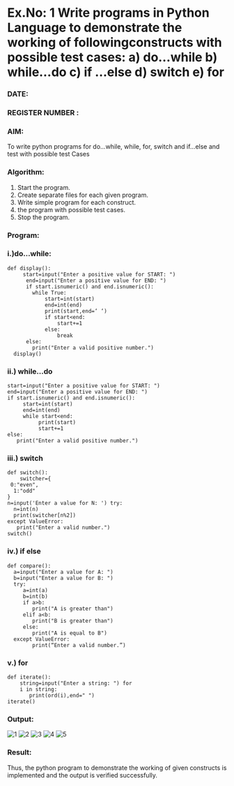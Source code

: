 # Ex.No: 1 Write programs in Python Language to demonstrate the working of followingconstructs with possible test cases: a) do…while b) while…do c) if …else d) switch e) for 

### DATE:                                                                            
### REGISTER NUMBER : 

### AIM:  
To write python programs for do…while, while, for, switch and if…else and test with possible test 
Cases 

### Algorithm:
1. Start the program.
2. Create separate files for each given program.
3. Write simple program for each construct.
4.  the program with possible test cases.
5. Stop the program.
### Program:
### i.)do…while: 

```
def display():
     start=input("Enter a positive value for START: ")
      end=input("Enter a positive value for END: ")
      if start.isnumeric() and end.isnumeric():
        while True:
            start=int(start)
            end=int(end)
            print(start,end=‘ ‘)
            if start<end:
                start+=1
            else:
                break
      else:
        print("Enter a valid positive number.") 
  display() 
```
### ii.) while…do 

```
start=input("Enter a positive value for START: ") 
end=input("Enter a positive value for END: ")
if start.isnumeric() and end.isnumeric():
     start=int(start)
     end=int(end)
     while start<end:
          print(start)
          start+=1
else:
   print("Enter a valid positive number.")

```
### iii.) switch 

```
def switch():
    switcher={
 0:"even",
  1:"odd"
}
n=input('Enter a value for N: ') try:
  n=int(n)
  print(switcher[n%2])
except ValueError:
   print("Enter a valid number.")
switch() 

```
### iv.) if else

```
def compare():
  a=input("Enter a value for A: ")
  b=input("Enter a value for B: ")
  try:
     a=int(a)
     b=int(b)
     if a>b:
        print("A is greater than")
     elif a<b:
        print("B is greater than")
     else:
        print("A is equal to B")
  except ValueError:
        print(“Enter a valid number.”) 

```
### v.) for

```
def iterate():
    string=input("Enter a string: ") for
    i in string:
       print(ord(i),end=" ")
iterate() 
```

     













### Output:
![1](https://github.com/user-attachments/assets/d36709f3-f3f3-48f8-9e11-d65ade8f4f6c)
![2](https://github.com/user-attachments/assets/69e5b8a2-800f-40e5-9d6c-0786da687e31)
![3](https://github.com/user-attachments/assets/da60dae5-9272-4726-bf9f-6ead3a9d9afe)
![4](https://github.com/user-attachments/assets/d2aafe75-f498-4acb-b9a3-939d4c776d61)
![5](https://github.com/user-attachments/assets/08c2e992-2c72-49d3-b713-8859c20ec2bf)






### Result:
Thus, the python program to demonstrate the working of given constructs is implemented and the output is verified successfully.


